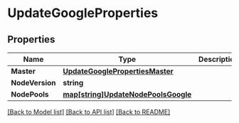 # UpdateGoogleProperties

## Properties
Name | Type | Description | Notes
------------ | ------------- | ------------- | -------------
**Master** | [**UpdateGooglePropertiesMaster**](UpdateGoogleProperties_master.md) |  | [optional] 
**NodeVersion** | **string** |  | [optional] 
**NodePools** | [**map[string]UpdateNodePoolsGoogle**](UpdateNodePoolsGoogle.md) |  | [optional] 

[[Back to Model list]](../README.md#documentation-for-models) [[Back to API list]](../README.md#documentation-for-api-endpoints) [[Back to README]](../README.md)


